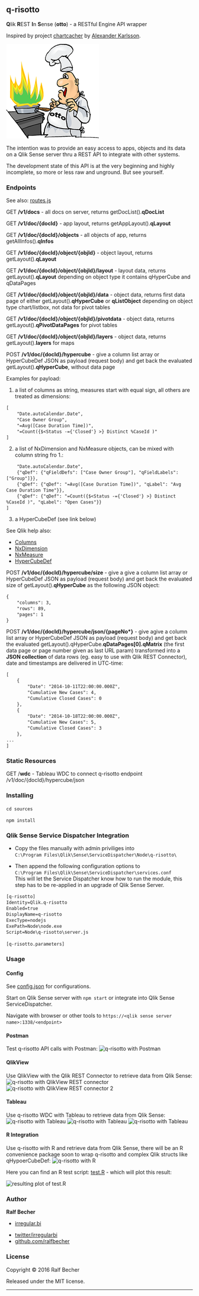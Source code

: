 ## q-risotto

**Q**lik **R**EST **I**n **S**ense (**otto**) - a RESTful Engine API wrapper

Inspired by project [chartcacher] by [Alexander Karlsson]. 

[chartcacher]: https://github.com/mindspank/chartcacher
[Alexander Karlsson]: https://github.com/mindspank

![q-risotto](./q-risotto-logo.png)

The intention was to provide an easy access to apps, objects and its data on a Qlik Sense server thru a REST API to integrate with other systems.

The development state of this API is at the very beginning and highly incomplete, so more or less raw and unground. But see yourself.

### Endpoints

See also: [routes.js](./sources/src/routes/routes.js)

GET **/v1/docs** - all docs on server, returns getDocList().**qDocList**

GET **/v1/doc/{docId}** - app layout, returns getAppLayout().**qLayout**

GET **/v1/doc/{docId}/objects** - all objects of app, returns getAllInfos().**qInfos**

GET **/v1/doc/{docId}/object/{objId}** - object layout, returns getLayout().**qLayout**

GET **/v1/doc/{docId}/object/{objId}/layout** - layout data, returns getLayout().**qLayout** depending on object type it contains qHyperCube and qDataPages

GET **/v1/doc/{docId}/object/{objId}/data** - object data, returns first data page of either getLayout().**qHyperCube** or **qListObject** depending on object type chart/listbox, not data for pivot tables

GET **/v1/doc/{docId}/object/{objId}/pivotdata** - object data, returns getLayout().**qPivotDataPages** for pivot tables

GET **/v1/doc/{docId}/object/{objId}/layers** - object data, returns getLayout().**layers** for maps

POST **/v1/doc/{docId}/hypercube** - give a column list array or HyperCubeDef JSON as payload (request body) and get back the evaluated getLayout().**qHyperCube**, without data page

Examples for payload:

1. a list of columns as string, measures start with equal sign, all others are treated as dimensions:
```
[
    "Date.autoCalendar.Date",
    "Case Owner Group",
    "=Avg([Case Duration Time])",
    "=Count({$<Status -={'Closed'} >} Distinct %CaseId )"
]
```
2. a list of NxDimension and NxMeasure objects, can be mixed with column string fro 1.:
```
    "Date.autoCalendar.Date",
    {"qDef": {"qFieldDefs": ["Case Owner Group"], "qFieldLabels": ["Group"]}},
    {"qDef": {"qDef": "=Avg([Case Duration Time])", "qLabel": "Avg Case Duration Time"}},
    {"qDef": {"qDef": "=Count({$<Status -={'Closed'} >} Distinct %CaseId )", "qLabel": "Open Cases"}}
]
```
3. a HyperCubeDef (see link below)

See Qlik help also:

* [Columns]
* [NxDimension]
* [NxMeasure]
* [HyperCubeDef]

[Columns]: (http://help.qlik.com/en-US/sense-developer/November2017/Subsystems/APIs/Content/QlikVisual/qlik-visual-columns.htm)
[NxDimension]: (http://help.qlik.com/en-US/sense-developer/November2017/Subsystems/EngineAPI/Content/Structs/NxDimension.htm)
[NxMeasure]: (http://help.qlik.com/en-US/sense-developer/November2017/Subsystems/EngineAPI/Content/Structs/NxMeasureInfo.htm)
[HyperCubeDef]: (http://help.qlik.com/en-US/sense-developer/November2017/Subsystems/EngineAPI/Content/Structs/HyperCubeDef.htm)

POST **/v1/doc/{docId}/hypercube/size** - give a give a column list array or HyperCubeDef JSON as payload (request body) and get back the evaluated size of getLayout().**qHyperCube** as the following JSON object:
```
{
    "columns": 3,
    "rows": 89,
    "pages": 1
}
```

POST **/v1/doc/{docId}/hypercube/json/{pageNo\*}** - give agive a column list array or HyperCubeDef JSON as payload (request body) and get back the evaluated getLayout().qHyperCube.**qDataPages[0].qMatrix** (the first data page or page number given as last URL param) transformed into a **JSON collection** of data rows (eg. easy to use with Qlik REST Connector), date and timestamps are delivered in UTC-time:
```
[
    {
        "Date": "2014-10-11T22:00:00.000Z",
        "Cumulative New Cases": 4,
        "Cumulative Closed Cases": 0
    },
    {
        "Date": "2014-10-18T22:00:00.000Z",
        "Cumulative New Cases": 5,
        "Cumulative Closed Cases": 3
    },
...
]
```

### Static Resources

GET /**wdc** - Tableau WDC to connect q-risotto endpoint /v1/doc/{docId}/hypercube/json

### Installing

`cd sources`

`npm install`

### Qlik Sense Service Dispatcher Integration

* Copy the files manually with admin priviliges into  
```C:\Program Files\Qlik\Sense\ServiceDispatcher\Node\q-risotto\```  

* Then append the following configuration options to  
```C:\Program Files\Qlik\Sense\ServiceDispatcher\services.conf```  
This will let the Service Dispatcher know how to run the module, this step has to be re-applied in an upgrade of Qlik Sense Server.

```
[q-risotto]
Identity=Qlik.q-risotto
Enabled=true
DisplayName=q-risotto
ExecType=nodejs
ExePath=Node\node.exe
Script=Node\q-risotto\server.js

[q-risotto.parameters]
```
### Usage

#### Config

See [config.json](./sources/src/config.json) for configurations.

Start on Qlik Sense server with `npm start` or integrate into Qlik Sense ServiceDispatcher.

Navigate with browser or other tools to `https://<qlik sense server name>:1338/<endpoint>`

#### Postman

Test q-risotto API calls with Postman:
![q-risotto with Postman](postman-example.png)

#### QlikView

Use QlikView with the Qlik REST Connector to retrieve data from Qlik Sense:
![q-risotto with QlikView REST connector](qlikview-example.png)
![q-risotto with QlikView REST connector 2](qlikview-example-2.png)

#### Tableau

Use q-risotto WDC with Tableau to retrieve data from Qlik Sense:
![q-risotto with Tableau](tableau-example.png)
![q-risotto with Tableau](tableau-example-2.png)
![q-risotto with Tableau](tableau-example-3.png)

#### R Integration

Use q-risotto with R and retrieve data from Qlik Sense, there will be an 
R convenience package soon to wrap q-risotto and complex Qlik structs like qHypoerCubeDef:
![q-risotto with R](r-example.png)

Here you can find an R test script: [test.R](test.R.md) - which will plot this result:

![resulting plot of test.R](test.R-result.png)

### Author

**Ralf Becher**

+ [irregular.bi](http://irregular.bi)
* [twitter/irregularbi](http://twitter.com/irregularbi)
* [github.com/ralfbecher](http://github.com/ralfbecher)

### License

Copyright © 2016 Ralf Becher

Released under the MIT license.

***
